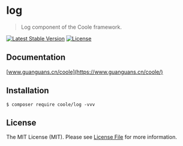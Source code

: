 # log

> Log component of the Coole framework.

[![Latest Stable Version](https://poser.pugx.org/coole/log/v)](//packagist.org/packages/coole/log)
[![License](https://poser.pugx.org/coole/log/license)](//packagist.org/packages/coole/log)

## Documentation

[www.guanguans.cn/coole](https://www.guanguans.cn/coole/)

## Installation

```shell script
$ composer require coole/log -vvv
```

## License

The MIT License (MIT). Please see [License File](LICENSE) for more information.